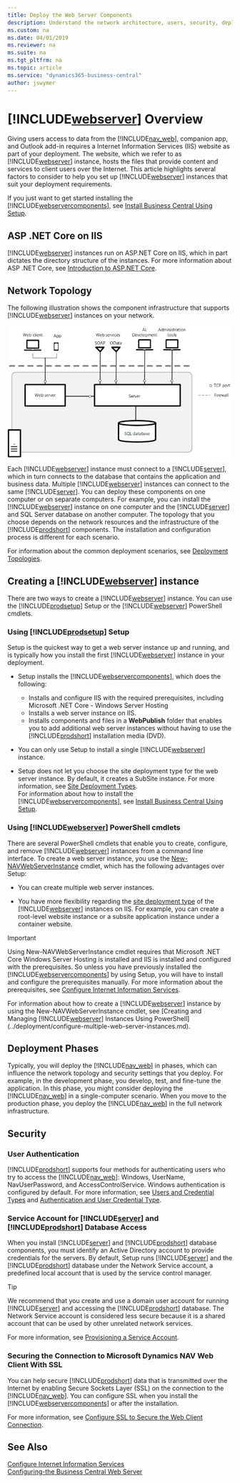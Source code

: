 ```yaml
---
title: Deploy the Web Server Components
description: Understand the network architecture, users, security, deployment phases for installing and configuring the Business Central Web Server Components.
ms.custom: na
ms.date: 04/01/2019
ms.reviewer: na
ms.suite: na
ms.tgt_pltfrm: na
ms.topic: article
ms.service: "dynamics365-business-central"
author: jswymer
---
```

# [!INCLUDE[webserver](../developer/includes/webserver.md)] Overview

Giving users access to data from the [!INCLUDE[nav_web](../developer/includes/nav_web_md.md)], companion app, and Outlook add-in requires a Internet Information Services (IIS) website as part of your deployment. The website, which we refer to as [!INCLUDE[webserver](../developer/includes/webserver.md)] instance, hosts the files that provide content and services to client users over the Internet. This article highlights several factors to consider to help you set up [!INCLUDE[webserver](../developer/includes/webserver.md)] instances that suit your deployment requirements.

If you just want to get started installing the [!INCLUDE[webservercomponents](../developer/includes/webservercomponents.md)], see [Install Business Central Using Setup](install-using-setup.md).

## ASP .NET Core on IIS
[!INCLUDE[webserver](../developer/includes/webserver.md)] instances run on ASP.NET Core on IIS, which in part dictates the directory structure of the instances. For more information about ASP .NET Core, see [Introduction to ASP.NET Core](https://docs.microsoft.com/en-us/aspnet/core/).

## Network Topology
The following illustration shows the component infrastructure that supports [!INCLUDE[webserver](../developer/includes/webserver.md)] instances on your network.  

 ![Installation on one computer](../media/single-computer-topology.png "Installation on one computer")   

Each [!INCLUDE[webserver](../developer/includes/webserver.md)] instance must connect to a [!INCLUDE[server](../developer/includes/server.md)], which in turn connects to the database that contains the application and business data. Multiple [!INCLUDE[webserver](../developer/includes/webserver.md)] instances can connect to the same [!INCLUDE[server](../developer/includes/server.md)]. You can deploy these components on one computer or on separate computers. For example, you can install the [!INCLUDE[webserver](../developer/includes/webserver.md)] instance on one computer and the [!INCLUDE[server](../developer/includes/server.md)] and SQL Server database on another computer. The topology that you choose depends on the network resources and the infrastructure of the [!INCLUDE[prodshort](../developer/includes/prodshort.md)] components. The installation and configuration process is different for each scenario.

For information about the common deployment scenarios, see [Deployment Topologies](deployment-scenarios.md).  

##  Creating a [!INCLUDE[webserver](../developer/includes/webserver.md)] instance  

There are two ways to create a [!INCLUDE[webserver](../developer/includes/webserver.md)] instance. You can use the [!INCLUDE[prodsetup](../developer/includes/prodsetup.md)] Setup or the [!INCLUDE[webserver](../developer/includes/webserver.md)] PowerShell cmdlets.

### Using [!INCLUDE[prodsetup](../developer/includes/prodsetup.md)] Setup
Setup is the quickest way to get a web server instance up and running, and is typically how you install the first [!INCLUDE[webserver](../developer/includes/webserver.md)] instance in your deployment.

-   Setup installs the [!INCLUDE[webservercomponents](../developer/includes/webservercomponents.md)], which does the following:

    -   Installs and configure IIS with the required prerequisites, including Microsoft .NET Core - Windows Server Hosting <!--[Microsoft .NET Core - Windows Server Hosting package](https://aka.ms/dotnetcore.2.0.0-windowshosting)-->
    -   Installs a web server instance on IIS.
    -   Installs components and files in a **WebPublish** folder that enables you to add additional web server instances without having to use the [!INCLUDE[prodshort](../developer/includes/prodshort.md)] installation media (DVD).

-   You can only use Setup to install a single [!INCLUDE[webserver](../developer/includes/webserver.md)] instance.

-   Setup does not let you choose the site deployment type for the web server instance. By default, it creates a SubSite instance. For more information, see [Site Deployment Types](configure-multiple-web-server-instances.md#WebClientonIIS).    
For information about how to install the [!INCLUDE[webservercomponents](../developer/includes/webservercomponents.md)], see [Install Business Central Using Setup](install-using-setup.md).

### Using [!INCLUDE[webserver](../developer/includes/webserver.md)] PowerShell cmdlets
There are several PowerShell cmdlets that enable you to create, configure, and remove [!INCLUDE[webserver](../developer/includes/webserver.md)] instances from a command line interface. To create a web server instance, you use the [New-NAVWebServerInstance](https://docs.microsoft.com/en-us/powershell/module/microsoft.dynamics.nav.management/new-navwebserverinstance) cmdlet, which has the following advantages over Setup:

-   You can create multiple web server instances.

-   You have more flexibility regarding the [site deployment type](configure-multiple-web-server-instances.md#WebClientonIIS) of the [!INCLUDE[webserver](../developer/includes/webserver.md)] instances on IIS. For example, you can create a root-level website instance  or a subsite application instance under a container website.

> [!IMPORTANT]
>Using  New-NAVWebServerInstance cmdlet requires that Microsoft .NET Core Windows Server Hosting is installed and IIS is installed and configured with the prerequisites. So unless you have previously installed the [!INCLUDE[webservercomponents](../developer/includes/webservercomponents.md)] by using Setup, you will have to install and configure the prerequisites manually. For more information about the prerequisites, see
[Configure Internet Information Services](configure-iis.md).

For information about how to create a [!INCLUDE[webserver](../developer/includes/webserver.md)] instance by using the New-NAVWebServerInstance cmdlet, see [Creating and Managing [!INCLUDE[webserver](../developer/includes/webserver.md)] Instances Using PowerShell](../deployment/configure-multiple-web-server-instances.md).

## Deployment Phases  
 Typically, you will deploy the [!INCLUDE[nav_web](../developer/includes/nav_web_md.md)] in phases, which can influence the network topology and security settings that you deploy. For example, in the development phase, you develop, test, and fine-tune the application. In this phase, you might consider deploying the [!INCLUDE[nav_web](../developer/includes/nav_web_md.md)] in a single-computer scenario. When you move to the production phase, you deploy the [!INCLUDE[nav_web](../developer/includes/nav_web_md.md)] in the full network infrastructure.  

## Security  

### User Authentication  
 [!INCLUDE[prodshort](../developer/includes/prodshort.md)] supports four methods for authenticating users who try to access the [!INCLUDE[nav_web](../developer/includes/nav_web_md.md)]: Windows, UserName, NavUserPassword, and AccessControlService. Windows authentication is configured by default. For more information, see [Users and Credential Types](../administration/users-credential-types.md) and [Authentication and User Credential Type](../administration/users-credential-types.md).  

### Service Account for [!INCLUDE[server](../developer/includes/server.md)] and [!INCLUDE[prodshort](../developer/includes/prodshort.md)] Database Access  
 When you install [!INCLUDE[server](../developer/includes/server.md)] and [!INCLUDE[prodshort](../developer/includes/prodshort.md)] database components, you must identify an Active Directory account to provide credentials for the servers. By default, Setup runs [!INCLUDE[server](../developer/includes/server.md)] and the [!INCLUDE[prodshort](../developer/includes/prodshort.md)] database under the Network Service account, a predefined local account that is used by the service control manager.  

> [!TIP]  
>  We recommend that you create and use a domain user account for running [!INCLUDE[server](../developer/includes/server.md)] and accessing the [!INCLUDE[prodshort](../developer/includes/prodshort.md)] database. The Network Service account is considered less secure because it is a shared account that can be used by other unrelated network services.  

For more information, see [Provisioning a Service Account](provision-server-account.md).  

### Securing the Connection to Microsoft Dynamics NAV Web Client With SSL  
You can help secure [!INCLUDE[prodshort](../developer/includes/prodshort.md)] data that is transmitted over the Internet by enabling Secure Sockets Layer \(SSL\) on the connection to the [!INCLUDE[nav_web](../developer/includes/nav_web_md.md)]. You can configure SSL when you install the [!INCLUDE[webservercomponents](../developer/includes/webservercomponents.md)] or after the installation.  

 For more information, see [Configure SSL to Secure the Web Client Connection](configure-ssl-web-client-connection.md).  

## See Also  
 [Configure Internet Information Services](configure-iis.md)  
 [Configuring-the Business Central Web Server](../administration/configure-web-server.md)  

